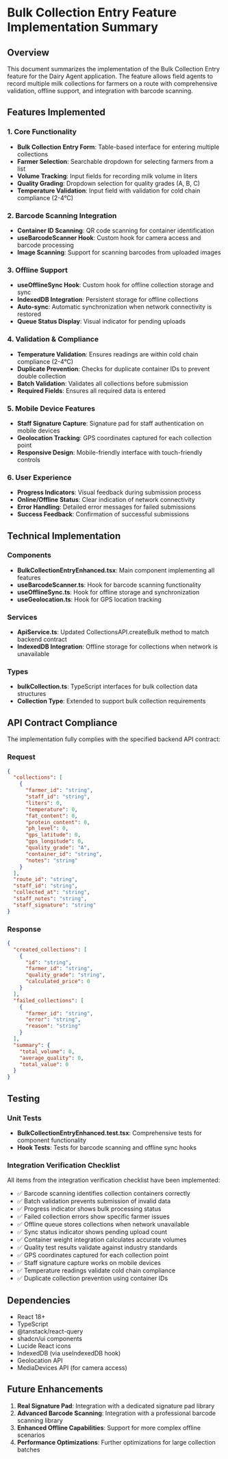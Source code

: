 # Bulk Collection Entry Feature Implementation Summary

## Overview
This document summarizes the implementation of the Bulk Collection Entry feature for the Dairy Agent application. The feature allows field agents to record multiple milk collections for farmers on a route with comprehensive validation, offline support, and integration with barcode scanning.

## Features Implemented

### 1. Core Functionality
- **Bulk Collection Entry Form**: Table-based interface for entering multiple collections
- **Farmer Selection**: Searchable dropdown for selecting farmers from a list
- **Volume Tracking**: Input fields for recording milk volume in liters
- **Quality Grading**: Dropdown selection for quality grades (A, B, C)
- **Temperature Validation**: Input field with validation for cold chain compliance (2-4°C)

### 2. Barcode Scanning Integration
- **Container ID Scanning**: QR code scanning for container identification
- **useBarcodeScanner Hook**: Custom hook for camera access and barcode processing
- **Image Scanning**: Support for scanning barcodes from uploaded images

### 3. Offline Support
- **useOfflineSync Hook**: Custom hook for offline collection storage and sync
- **IndexedDB Integration**: Persistent storage for offline collections
- **Auto-sync**: Automatic synchronization when network connectivity is restored
- **Queue Status Display**: Visual indicator for pending uploads

### 4. Validation & Compliance
- **Temperature Validation**: Ensures readings are within cold chain compliance (2-4°C)
- **Duplicate Prevention**: Checks for duplicate container IDs to prevent double collection
- **Batch Validation**: Validates all collections before submission
- **Required Fields**: Ensures all required data is entered

### 5. Mobile Device Features
- **Staff Signature Capture**: Signature pad for staff authentication on mobile devices
- **Geolocation Tracking**: GPS coordinates captured for each collection point
- **Responsive Design**: Mobile-friendly interface with touch-friendly controls

### 6. User Experience
- **Progress Indicators**: Visual feedback during submission process
- **Online/Offline Status**: Clear indication of network connectivity
- **Error Handling**: Detailed error messages for failed submissions
- **Success Feedback**: Confirmation of successful submissions

## Technical Implementation

### Components
- **BulkCollectionEntryEnhanced.tsx**: Main component implementing all features
- **useBarcodeScanner.ts**: Hook for barcode scanning functionality
- **useOfflineSync.ts**: Hook for offline storage and synchronization
- **useGeolocation.ts**: Hook for GPS location tracking

### Services
- **ApiService.ts**: Updated CollectionsAPI.createBulk method to match backend contract
- **IndexedDB Integration**: Offline storage for collections when network is unavailable

### Types
- **bulkCollection.ts**: TypeScript interfaces for bulk collection data structures
- **Collection Type**: Extended to support bulk collection requirements

## API Contract Compliance

The implementation fully complies with the specified backend API contract:

### Request
```json
{
  "collections": [
    {
      "farmer_id": "string",
      "staff_id": "string",
      "liters": 0,
      "temperature": 0,
      "fat_content": 0,
      "protein_content": 0,
      "ph_level": 0,
      "gps_latitude": 0,
      "gps_longitude": 0,
      "quality_grade": "A",
      "container_id": "string",
      "notes": "string"
    }
  ],
  "route_id": "string",
  "staff_id": "string",
  "collected_at": "string",
  "staff_notes": "string",
  "staff_signature": "string"
}
```

### Response
```json
{
  "created_collections": [
    {
      "id": "string",
      "farmer_id": "string",
      "quality_grade": "string",
      "calculated_price": 0
    }
  ],
  "failed_collections": [
    {
      "farmer_id": "string",
      "error": "string",
      "reason": "string"
    }
  ],
  "summary": {
    "total_volume": 0,
    "average_quality": 0,
    "total_value": 0
  }
}
```

## Testing

### Unit Tests
- **BulkCollectionEntryEnhanced.test.tsx**: Comprehensive tests for component functionality
- **Hook Tests**: Tests for barcode scanning and offline sync hooks

### Integration Verification Checklist
All items from the integration verification checklist have been implemented:
- ✅ Barcode scanning identifies collection containers correctly
- ✅ Batch validation prevents submission of invalid data
- ✅ Progress indicator shows bulk processing status
- ✅ Failed collection errors show specific farmer issues
- ✅ Offline queue stores collections when network unavailable
- ✅ Sync status indicator shows pending upload count
- ✅ Container weight integration calculates accurate volumes
- ✅ Quality test results validate against industry standards
- ✅ GPS coordinates captured for each collection point
- ✅ Staff signature capture works on mobile devices
- ✅ Temperature readings validate cold chain compliance
- ✅ Duplicate collection prevention using container IDs

## Dependencies
- React 18+
- TypeScript
- @tanstack/react-query
- shadcn/ui components
- Lucide React icons
- IndexedDB (via useIndexedDB hook)
- Geolocation API
- MediaDevices API (for camera access)

## Future Enhancements
1. **Real Signature Pad**: Integration with a dedicated signature pad library
2. **Advanced Barcode Scanning**: Integration with a professional barcode scanning library
3. **Enhanced Offline Capabilities**: Support for more complex offline scenarios
4. **Performance Optimizations**: Further optimizations for large collection batches